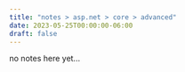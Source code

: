```yaml
---
title: "notes > asp.net > core > advanced"
date: 2023-05-25T00:00:00-06:00
draft: false
---
```


no notes here yet...
